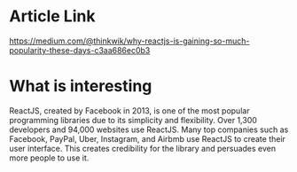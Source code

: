 # Article Link

https://medium.com/@thinkwik/why-reactjs-is-gaining-so-much-popularity-these-days-c3aa686ec0b3

# What is interesting

ReactJS, created by Facebook in 2013, is one of the most popular programming libraries due to its simplicity and flexibility. Over 1,300 developers and 94,000 websites use ReactJS. Many top companies such as Facebook, PayPal, Uber, Instagram, and Airbmb use ReactJS to create their user interface. This creates credibility for the library and persuades even more people to use it. 